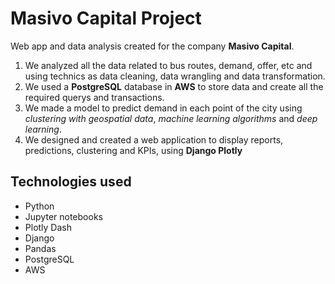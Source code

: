 # Masivo Capital Project

Web app and data analysis created for the company **Masivo Capital**. 
1. We analyzed all the data related to bus routes, demand, offer, etc and using technics as data cleaning, data wrangling and data transformation.
2. We used a **PostgreSQL** database in **AWS** to store data and create all the required querys and transactions.
3. We made a model to predict demand in each point of the city using *clustering with geospatial data*, *machine learning algorithms* and *deep learning*.
4. We designed and created a web application to display reports, predictions, clustering and KPIs, using **Django Plotly** 
## Technologies used
- Python
- Jupyter notebooks
- Plotly Dash
- Django
- Pandas
- PostgreSQL
- AWS
